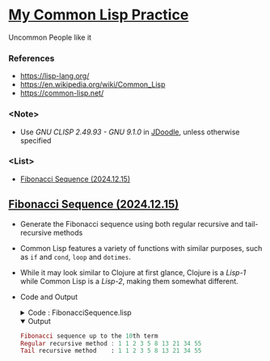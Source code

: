 # [My Common Lisp Practice](../README.md#my-common-lisp-practice)

Uncommon People like it


### References

- https://lisp-lang.org/
- https://en.wikipedia.org/wiki/Common_Lisp
- https://common-lisp.net/


### \<Note>

- Use *GNU CLISP 2.49.93 - GNU 9.1.0* in [JDoodle](https://www.jdoodle.com/execute-clisp-online), unless otherwise specified


### \<List>

- [Fibonacci Sequence (2024.12.15)](#fibonacci-sequence-20241215)


## [Fibonacci Sequence (2024.12.15)](#list)

- Generate the Fibonacci sequence using both regular recursive and tail-recursive methods
- Common Lisp features a variety of functions with similar purposes, such as `if` and `cond`, `loop` and `dotimes`.
- While it may look similar to Clojure at first glance, Clojure is a *Lisp-1* while Common Lisp is a *Lisp-2*, making them somewhat different.
- Code and Output
  <details>
    <summary>Code : FibonacciSequence.lisp</summary>

  ```lisp
  ;; Regular recursive Fibonacci function
  (defun fib-recursive (n)
    "Calculate the n-th Fibonacci number using regular recursion."
    (cond ((= n 1) 1)                             ; cond means "condition" and is used like if-else if or switch statements in other languages.
          ((= n 2) 1)
          (t (+ (fib-recursive (- n 1))           ; t means "true" and is always evaluated as true. It is used as the default-consequent in cond.
                (fib-recursive (- n 2))))))

  ;; Tail-recursive Fibonacci function
  (defun fib-tail-recursive (n &optional (a 1) (b 1))
    "Calculate the n-th Fibonacci number using tail recursion."
    (if (<= n 1)
        a                                         ; then-expression: executed if the condition is true.
        (fib-tail-recursive (1- n) b (+ a b))))   ; optional-else-expression: executed if the condition is false (no explicit 'else' keyword is required).

  ;; Function to calculate and print Fibonacci numbers
  (defun print-fibonacci-numbers (n)
    "Calculate and print Fibonacci numbers up to the n-th term."
    (format t "Fibonacci sequence up to the ~Dth term~%" n)
    (format t "Regular recursive method : ")
    (dotimes (i n)                                ; dotimes is similar to loop but is simpler and specifically used for iterating a fixed number of times.
      (format t "~D " (fib-recursive (1+ i))))
    (format t "~%Tail recursive method    : ")
    (dotimes (i n)
      (format t "~D " (fib-tail-recursive (1+ i)))))
  ```
  ```elixir
  ;; Example execution
  (print-fibonacci-numbers 10)
  ```
  </details>
  <details open="">
    <summary>Output</summary>

  ```elixir
  Fibonacci sequence up to the 10th term
  Regular recursive method : 1 1 2 3 5 8 13 21 34 55 
  Tail recursive method    : 1 1 2 3 5 8 13 21 34 55 
  ```
  </details>
